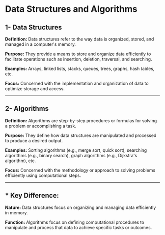 # Data Structures and Algorithms 

## 1- Data Structures

**Definition:** Data structures refer to the way data is organized, stored, and managed in a computer's memory.

**Purpose:** They provide a means to store and organize data efficiently to facilitate operations such as insertion, deletion, traversal, and searching.

**Examples:** Arrays, linked lists, stacks, queues, trees, graphs, hash tables, etc.

**Focus:** Concerned with the implementation and organization of data to optimize storage and access.

---

## 2- Algorithms

**Definition:** Algorithms are step-by-step procedures or formulas for solving a problem or accomplishing a task.

**Purpose:** They define how data structures are manipulated and processed to produce a desired output.

**Examples:** Sorting algorithms (e.g., merge sort, quick sort), searching algorithms (e.g., binary search), graph algorithms (e.g., Dijkstra's algorithm), etc.

**Focus:** Concerned with the methodology or approach to solving problems efficiently using computational steps.

---

## * Key Difference:
**Nature:** Data structures focus on organizing and managing data efficiently in memory.

**Function:** Algorithms focus on defining computational procedures to manipulate and process that data to achieve specific tasks or outcomes.
